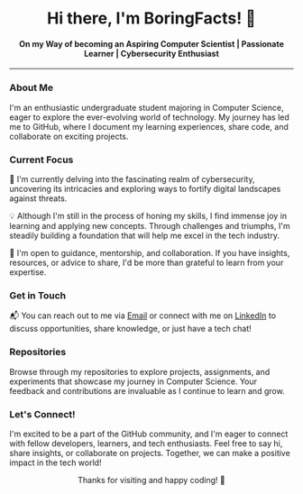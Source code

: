 <div align="center">
 
  <h1>Hi there, I'm BoringFacts! 👋</h1>
  <h4>On my Way of becoming an Aspiring Computer Scientist | Passionate Learner | Cybersecurity Enthusiast</h4>
</div>

---

### About Me

I'm an enthusiastic undergraduate student majoring in Computer Science, eager to explore the ever-evolving world of technology. My journey has led me to GitHub, where I document my learning experiences, share code, and collaborate on exciting projects.

### Current Focus

🔭 I'm currently delving into the fascinating realm of cybersecurity, uncovering its intricacies and exploring ways to fortify digital landscapes against threats.

💡 Although I'm still in the process of honing my skills, I find immense joy in learning and applying new concepts. Through challenges and triumphs, I'm steadily building a foundation that will help me excel in the tech industry.

🌱 I'm open to guidance, mentorship, and collaboration. If you have insights, resources, or advice to share, I'd be more than grateful to learn from your expertise.

### Get in Touch

📬 You can reach out to me via [Email](mailto:mmviixxiv@gmail.com) or connect with me on [LinkedIn]([https://www.linkedin.com/in/yourlinkedinprofile](https://www.linkedin.com/in/thadoe-hein-09814124b/)) to discuss opportunities, share knowledge, or just have a tech chat!

### Repositories

Browse through my repositories to explore projects, assignments, and experiments that showcase my journey in Computer Science. Your feedback and contributions are invaluable as I continue to learn and grow.

### Let's Connect!

I'm excited to be a part of the GitHub community, and I'm eager to connect with fellow developers, learners, and tech enthusiasts. Feel free to say hi, share insights, or collaborate on projects. Together, we can make a positive impact in the tech world!

<div align="center">
  <p>Thanks for visiting and happy coding! 🚀</p>
</div>
